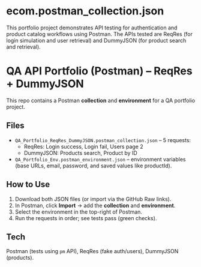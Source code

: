 # ecom.postman_collection.json
This portfolio project demonstrates API testing for authentication and product catalog workflows using Postman. The APIs tested are ReqRes (for login simulation and user retrieval) and DummyJSON (for product search and retrieval).

# QA API Portfolio (Postman) – ReqRes + DummyJSON

This repo contains a Postman **collection** and **environment** for a QA portfolio project.

## Files
- `QA_Portfolio_ReqRes_DummyJSON.postman_collection.json` – 5 requests:
  - ReqRes: Login success, Login fail, Users page 2
  - DummyJSON: Products search, Product by ID
- `QA_Portfolio_Env.postman_environment.json` – environment variables (base URLs, email, password, and saved values like productId).

## How to Use
1. Download both JSON files (or import via the GitHub Raw links).
2. In Postman, click **Import** → add the **collection** and **environment**.
3. Select the environment in the top-right of Postman.
4. Run the requests in order; see tests pass (green checks).

## Tech
Postman (tests using `pm` API), ReqRes (fake auth/users), DummyJSON (products).
